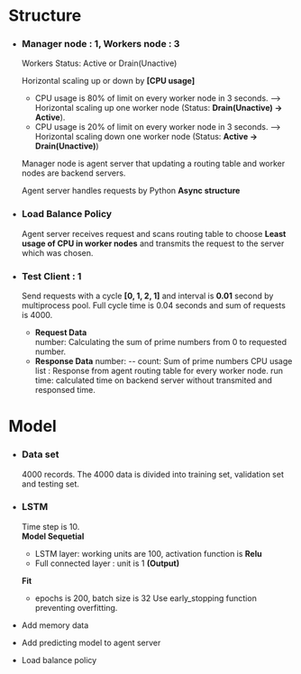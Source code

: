 # Structure
- ### Manager node : 1, Workers node : 3   
    Workers Status: Active or Drain(Unactive)

    Horizontal scaling up or down by **[CPU usage]**   
    - CPU usage is 80% of limit on every worker node in 3 seconds. --> Horizontal scaling up one worker node (Status: **Drain(Unactive) -> Active**).
    - CPU usage is 20% of limit on every worker node in 3 seconds. --> Horizontal scaling down one worker node (Status: **Active -> Drain(Unactive)**)

    Manager node is agent server that updating a routing table and worker nodes are backend servers.

    Agent server handles requests by Python **Async structure**

- ### Load Balance Policy
    Agent server receives request and scans routing table to choose **Least usage of CPU in worker nodes** and transmits the request to the server which was chosen.


- ### Test Client : 1   
    Send requests with a cycle **[0, 1, 2, 1]** and interval is **0.01** second by multiprocess pool. Full cycle time is 0.04 seconds and sum of requests is 4000.   

    - **Request Data**   
        number: Calculating the sum of prime numbers from 0 to requested number.
    - **Response Data**
        number: --
        count: Sum of prime numbers
        CPU usage list : Response from agent routing table for every worker node.
        run time: calculated time on backend server without transmited and responsed time.

# Model
- ### Data set
    4000 records.
    The 4000 data is divided into training set, validation set and testing set.
- ### LSTM
    Time step is 10.   
    **Model Sequetial**   
    - LSTM layer: working units are 100, activation function is **Relu**
    - Full connected layer : unit is 1 **(Output)**

    **Fit**
    - epochs is 200, batch size is 32
    Use early_stopping function preventing overfitting.
    


- Add memory data   
- Add predicting model to agent server
- Load balance policy